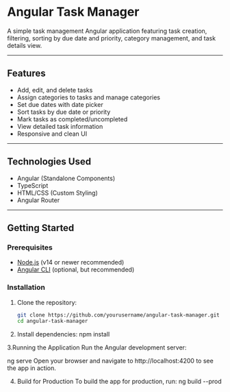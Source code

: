 # Angular Task Manager

A simple task management Angular application featuring task creation, filtering, sorting by due date and priority, category management, and task details view.

---

## Features

- Add, edit, and delete tasks  
- Assign categories to tasks and manage categories  
- Set due dates with date picker  
- Sort tasks by due date or priority  
- Mark tasks as completed/uncompleted  
- View detailed task information  
- Responsive and clean UI  

---

## Technologies Used

- Angular (Standalone Components)  
- TypeScript  
- HTML/CSS (Custom Styling)  
- Angular Router  

---

## Getting Started

### Prerequisites

- [Node.js](https://nodejs.org/en/) (v14 or newer recommended)  
- [Angular CLI](https://angular.io/cli) (optional, but recommended)  

### Installation

1. Clone the repository:

   ```bash
   git clone https://github.com/yourusername/angular-task-manager.git
   cd angular-task-manager

2. Install dependencies:
npm install

3.Running the Application
Run the Angular development server:

ng serve
Open your browser and navigate to http://localhost:4200 to see the app in action.

4. Build for Production
To build the app for production, run:
ng build --prod


